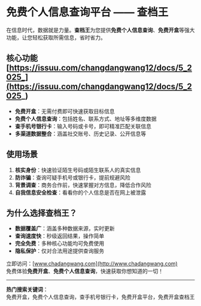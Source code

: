 # 免费个人信息查询平台 —— 查档王

在信息时代，数据就是力量。**查档王**为您提供**免费个人信息查询**、**免费开盒**等强大功能，让您轻松获取所需信息，省时省力。

## 核心功能[https://issuu.com/changdangwang12/docs/5_2025_](https://issuu.com/changdangwang12/docs/5_2025_)  
- **免费开盒**：无需付费即可快速获取目标信息  
- **免费个人信息查询**：包括姓名、联系方式、地址等多维度数据  
- **查手机号银行卡**：输入号码或卡号，即可精准匹配关联信息  
- **多渠道数据整合**：涵盖社交账号、历史记录、公开信息等  

## 使用场景
1. **核实身份**：快速验证陌生号码或陌生联系人的真实信息  
2. **防诈骗**：查询可疑手机号或银行卡，提前规避风险  
3. **背景调查**：商务合作前，快速掌握对方信息，降低合作风险  
4. **自我信息安全检查**：看看你的个人信息是否在网上被泄露  

## 为什么选择查档王？
- **数据覆盖广**：涵盖多种数据来源，实时更新  
- **查询速度快**：秒级返回结果，操作简单  
- **完全免费**：多种核心功能均可免费使用  
- **隐私保护**：仅对合法用途提供查询服务  

立即访问：[www.chadangwang.com](http://www.chadangwang.com)  
免费体验**免费开盒**、**免费个人信息查询**，快速获取你想知道的一切！

---

**热门搜索关键词**：  
免费开盒，免费个人信息查询，查手机号银行卡，免费开盒平台，免费开盒查档王
